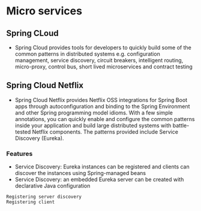 # Micro services

## Spring CLoud
- Spring Cloud provides tools for developers to quickly build some of the common patterns in distributed systems e.g. configuration management, service discovery, circuit breakers, intelligent routing, micro-proxy, control bus, short lived microservices and contract testing

## Spring Cloud Netflix
- Spring Cloud Netflix provides Netflix OSS integrations for Spring Boot apps through autoconfiguration and binding to the Spring Environment and other Spring programming model idioms. With a few simple annotations, you can quickly enable and configure the common patterns inside your application and build large distributed systems with battle-tested Netflix components. The patterns provided include Service Discovery (Eureka).

### Features
 - Service Discovery: Eureka instances can be registered and clients can discover the instances using Spring-managed beans
 - Service Discovery: an embedded Eureka server can be created with declarative Java configuration

```
Registering server discovery
Registering client
```


